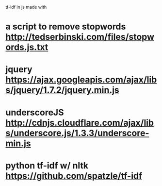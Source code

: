 tf-idf in js
made with

# a script to remove stopwords http://tedserbinski.com/files/stopwords.js.txt 
# jquery https://ajax.googleapis.com/ajax/libs/jquery/1.7.2/jquery.min.js
# underscoreJS http://cdnjs.cloudflare.com/ajax/libs/underscore.js/1.3.3/underscore-min.js 
# python tf-idf w/ nltk https://github.com/spatzle/tf-idf

